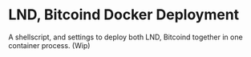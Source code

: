 # LND, Bitcoind Docker Deployment

A shellscript, and settings to deploy both LND, Bitcoind together in one
container process. (Wip)
